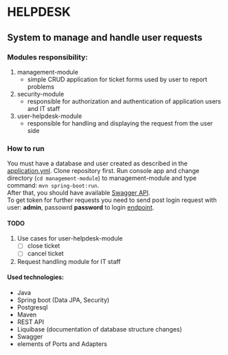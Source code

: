 # HELPDESK
## System to manage and handle user requests
### Modules responsibility:
1. management-module
   - simple CRUD application for ticket forms used by user to report problems
2. security-module
   - responsible for authorization and authentication of application users and IT staff
3. user-helpdesk-module
   - responsible for handling and displaying the request from the user side
### How to run
You must have a database and user created as described in the [application.yml](https://github.com/Shonsu/HelpDesk-BackEnd/blob/master/management-module/src/main/resources/application.yml).
Clone repository first. Run console app and change directory (`cd management-module`) to management-module and type command:
`mvn spring-boot:run`. </br>
After that, you should have available [Swagger API](http://localhost:8080/swagger-ui/index.html#/). </br>
To get token for further requests you need to send post login request with user: **admin**, passowrd **password** to login [endpoint](http://localhost:8080/login). 
#### TODO
1. Use cases for user-helpdesk-module
   - [ ] close ticket
   - [ ] cancel ticket

2. Request handling module for IT staff
#### Used technologies:
- Java
- Spring boot (Data JPA, Security)
- Postgresql
- Maven
- REST API
- Liquibase (documentation of database structure changes)
- Swagger
- elements of Ports and Adapters